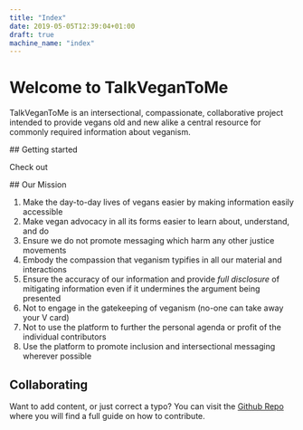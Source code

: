 ```yaml
---
title: "Index"
date: 2019-05-05T12:39:04+01:00
draft: true
machine_name: "index"
---
```


# Welcome to TalkVeganToMe

TalkVeganToMe is an intersectional, compassionate, collaborative project intended to provide vegans old and new alike a central resource for commonly required information about veganism.

## Getting started

Check out

## Our Mission

1) Make the day-to-day lives of vegans easier by making information easily accessible
2) Make vegan advocacy in all its forms easier to learn about, understand, and do
3) Ensure we do not promote messaging which harm any other justice movements
4) Embody the compassion that veganism typifies in all our material and interactions
5) Ensure the accuracy of our information and provide _full disclosure_ of mitigating information even if it undermines the argument being presented
6) Not to engage in the gatekeeping of veganism (no-one can take away your V card)
7) Not to use the platform to further the personal agenda or profit of the individual contributors
8) Use the platform to promote inclusion and intersectional messaging wherever possible


## Collaborating

Want to add content, or just correct a typo? You can visit the [Github Repo](https://github.com/talkvegantome/talkvegan-hugo) where you will find a full guide on how to contribute.
